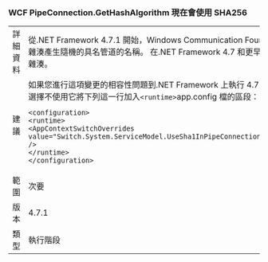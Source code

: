 ### <a name="wcf-pipeconnectiongethashalgorithm-now-uses-sha256"></a>WCF PipeConnection.GetHashAlgorithm 現在會使用 SHA256

|   |   |
|---|---|
|詳細資料|從.NET Framework 4.7.1 開始，Windows Communication Foundation 會使用 SHA256 雜湊產生隨機的具名管道的名稱。 在.NET Framework 4.7 和更早版本中，它會使用 SHA1 雜湊。|
|建議|如果您進行這項變更的相容性問題到.NET Framework 上執行 4.7.1 或更新版本中，您可以選擇不使用它將下列這一行加入<code>&lt;runtime&gt;</code>app.config 檔的區段：<pre><code class="language-xml">&lt;configuration&gt;&#13;&#10;&lt;runtime&gt;&#13;&#10;&lt;AppContextSwitchOverrides value=&quot;Switch.System.ServiceModel.UseSha1InPipeConnectionGetHashAlgorithm=true&quot; /&gt;&#13;&#10;&lt;/runtime&gt;&#13;&#10;&lt;/configuration&gt;&#13;&#10;</code></pre>|
|範圍|次要|
|版本|4.7.1|
|類型|執行階段|

